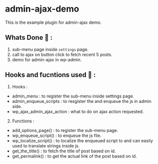 # admin-ajax-demo
This is the example plugin for admin-ajax demo.

## Whats Done 📝 :
1. sub-menu page inside `settings` page.
2. call to ajax on button click to fetch recent 5 posts.
3. demo for admin-ajax in wp-admin.

## Hooks and fucntions used 🧮 :
1. Hooks :
  - admin_menu : to register the sub-menu inside settings page.
  - admin_enqueue_scripts : to resgister the and enqueue the js in admin side.
  - wp_ajax_admin_ajax_action : what to do on ajax action requested.
2. Functions :
  - add_options_page() : to register the sub-menu page.
  - wp_enqueue_script() : to enqueue the js file.
  - wp_localize_script() : to localize the enqueued script to and can easily used to translate strings inside js.
  - get_the_title() : to fetch the title of post based on id.
  - get_permalink() : to get the actual link of the post based on id.
